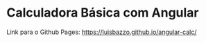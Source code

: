 # Calculadora Básica com Angular

Link para o Github Pages: https://luisbazzo.github.io/angular-calc/
